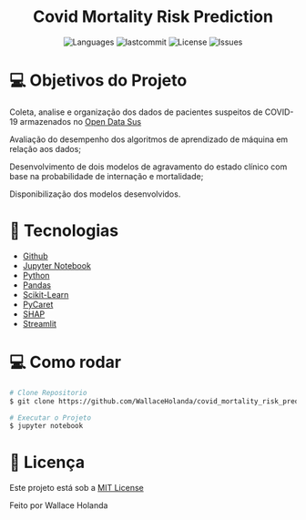 <h1 align="center">Covid Mortality Risk Prediction</h1>
<p align="center">
  <img alt="Languages" src="https://img.shields.io/github/languages/count/WallaceHolanda/covid_mortality_risk_prediction?color=%235963C5" />
  <img alt="lastcommit" src="https://img.shields.io/github/last-commit/WallaceHolanda/covid_mortality_risk_prediction?color=%235761C3" />
  <img alt="License" src="https://img.shields.io/github/license/WallaceHolanda/covid_mortality_risk_prediction?color=%235E69D7" />
  <img alt="Issues" src="https://img.shields.io/github/issues/WallaceHolanda/covid_mortality_risk_prediction?color=%235965E0">
</p>


# :computer: Objetivos do Projeto

<p>
  Coleta, analise e organização dos dados de pacientes suspeitos de COVID-19 armazenados no <a href="https://opendatasus.saude.gov.br/dataset/notificacoes-de-sindrome-gripal-leve-2022">Open Data Sus</a>
  
  Avaliação do desempenho dos algoritmos de aprendizado de máquina em relação aos dados;
  
  Desenvolvimento de dois modelos de agravamento do estado clínico com base na probabilidade de internação e mortalidade;
  
  Disponibilização dos modelos desenvolvidos.
</p>


# :rocket: Tecnologias

- [Github](https://github.com)
- [Jupyter Notebook](https://jupyter.org/)
- [Python](https://www.python.org/)
- [Pandas](https://pandas.pydata.org/)
- [Scikit-Learn](https://scikit-learn.org/stable/)
- [PyCaret](https://pycaret.org/)
- [SHAP](https://github.com/slundberg/shap)
- [Streamlit](https://streamlit.io/)


# :computer: Como rodar

```bash
# Clone Repositorio
$ git clone https://github.com/WallaceHolanda/covid_mortality_risk_prediction.git

# Executar o Projeto
$ jupyter notebook

```


# :page_facing_up: Licença

Este projeto está sob a [MIT License](./LICENSE)

Feito por Wallace Holanda
